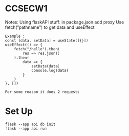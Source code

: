 # CCSECW1

Notes: Using flaskAPI stuff:
    in package.json add proxy
    Use fetch("pathname") to get data and useEffect


    Example :
    const [data, setData] = useState([{}])
    useEffect(() => {
        fetch("/hello").then(
            res => res.json()
        ).then(
            data => {
                setData(data)
                console.log(data)
            }   
        )
    }, [])

    For some reason it does 2 requests


# Set Up
    flask --app api db init
    flask --app api run